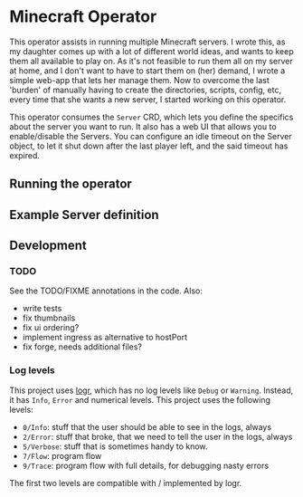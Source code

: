# Minecraft Operator
This operator assists in running multiple Minecraft servers.
I wrote this, as my daughter comes up with a lot of different world ideas,
and wants to keep them all available to play on. As it's not feasible to run them all on my server at home,
and I don't want to have to start them on (her) demand, I wrote a simple web-app that lets her manage them.
Now to overcome the last 'burden' of manually having to create the directories, scripts, config, etc, every time
that she wants a new server, I started working on this operator.

This operator consumes the `Server` CRD, which lets you define the specifics about the server you want to run.
It also has a web UI that allows you to enable/disable the Servers. You can configure an idle timeout on the Server
object, to let it shut down after the last player left, and the said timeout has expired.

## Running the operator

## Example Server definition

## Development
### TODO
See the TODO/FIXME annotations in the code.
Also:

 - write tests
 - fix thumbnails
 - fix ui ordering?
 - implement ingress as alternative to hostPort
 - fix forge, needs additional files?

### Log levels
This project uses [logr](https://github.com/go-logr/logr), which has no log levels like `Debug` or `Warning`.
Instead, it has `Info`, `Error` and numerical levels.
This project uses the following levels:

 - `0/Info`: stuff that the user should be able to see in the logs, always
 - `2/Error`: stuff that broke, that we need to tell the user in the logs, always
 - `5/Verbose`: stuff that is sometimes handy to know.
 - `7/Flow`: program flow   
 - `9/Trace`: program flow with full details, for debugging nasty errors

The first two levels are compatible with / implemented by logr.
